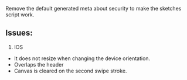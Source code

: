 Remove the default generated meta about security to make the sketches script work.

Issues:
-------


1. IOS
  
  - It does not resize when changing the device orientation.
  - Overlaps the header
  - Canvas is cleared on the second swipe stroke.
  
  
  